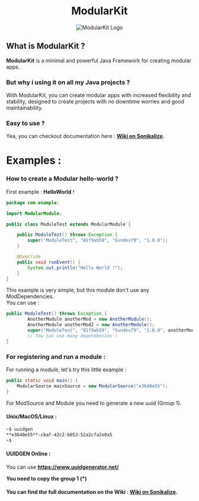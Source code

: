 <center><h1>ModularKit</h1></center>

<center><img alt="ModularKit Logo" src="https://repo.sunproject.xyz/NutDevs.org/ModularKit/raw/branch/main/pub/www/src/assets/ModularKit-Logo.png" /></center>

## What is ModularKit ?
**ModularKit** is a minimal and powerful Java Framework for creating modular apps.    

### But why i using it on all my Java projects ?
With ModularKit, you can create modular apps with increased flexibility and stability, designed to create projects with no downtime worries and good maintainability.

### Easy to use ?
Yea, you can checkout documentation here : **[Wiki on Sonikalize](https://repo.sunproject.xyz/SunProject.xyz/ModularKit/wiki).**


# Examples :    

### How to create a Modular hello-world ?    

First example : **HelloWorld** !

```java
package com.example;

import ModularModule;

public class ModuleTest extends ModularModule {

    public ModuleTest() throws Exception {
        super("ModuleTest", "81f9ab59", "Sundev79", "1.0.0");
    }

    @Override
    public void runEvent() {
        System.out.println("Hello World !");
    }
}
```
This example is very simple, but this module don't use any ModDependencies.    
You can use :
```java
public ModuleTest() throws Exception {
        AnotherModule anotherMod = new AnotherModule();
        AnotherModule anotherMod2 = new AnotherModule();
        super("ModuleTest", "81f9ab59", "Sundev79", "1.0.0", anotherMod, anotherMod2);
        // You can use many dependencies !
}
```

### For registering and run a module : 
For running a module, let's try this little example :
```java
public static void main() {
    ModularSource mainSource = new ModularSource("e3640e55");
}
```
For ModSource and Module you need to generate a new uuid (Group 1).   
#### Unix/MacOS/Linux :
```bash
~$ uuidgen
**e3640e55**-cbaf-42c2-b053-52a2cfa2e0a5
~$
```
#### UUIDGEN Online : 
You can use **https://www.uuidgenerator.net/**

**You need to copy the group 1 (*)**    


#### You can find the full documentation on the Wiki : **[Wiki on Sonikalize](https://repo.sunproject.xyz/SunProject.xyz/ModularKit/wiki).**  
